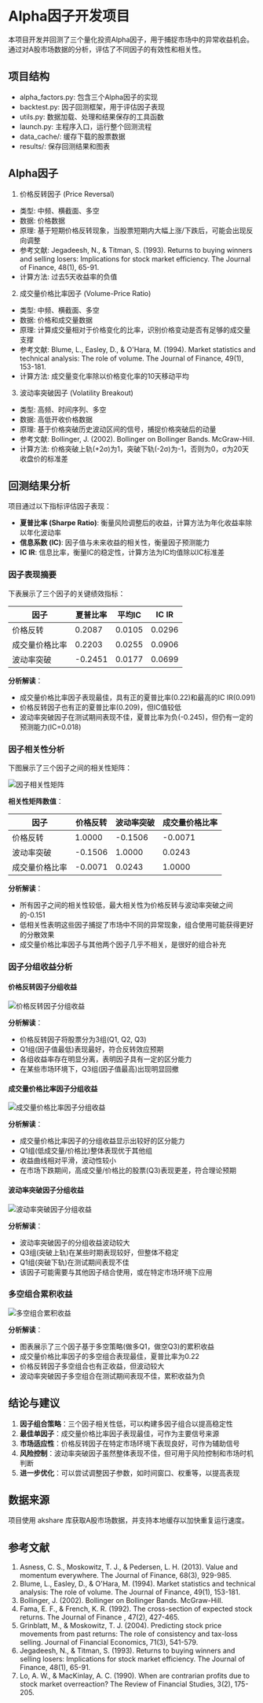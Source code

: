 # Alpha因子开发项目

本项目开发并回测了三个量化投资Alpha因子，用于捕捉市场中的异常收益机会。通过对A股市场数据的分析，评估了不同因子的有效性和相关性。

## 项目结构

- alpha_factors.py: 包含三个Alpha因子的实现
- backtest.py: 因子回测框架，用于评估因子表现
- utils.py: 数据加载、处理和结果保存的工具函数
- launch.py: 主程序入口，运行整个回测流程
- data_cache/: 缓存下载的股票数据
- results/: 保存回测结果和图表

## Alpha因子

1. 价格反转因子 (Price Reversal)
  - 类型: 中频、横截面、多空
  - 数据: 价格数据
  - 原理: 基于短期价格反转现象，当股票短期内大幅上涨/下跌后，可能会出现反向调整
  - 参考文献: Jegadeesh, N., & Titman, S. (1993). Returns to buying winners and selling losers: Implications for stock market efficiency. The Journal of Finance, 48(1), 65-91.
  - 计算方法: 过去5天收益率的负值

2. 成交量价格比率因子 (Volume-Price Ratio)
  - 类型: 中频、横截面、多空
  - 数据: 价格和成交量数据
  - 原理: 计算成交量相对于价格变化的比率，识别价格变动是否有足够的成交量支撑
  - 参考文献: Blume, L., Easley, D., & O'Hara, M. (1994). Market statistics and technical analysis: The role of volume. The Journal of Finance, 49(1), 153-181.
  - 计算方法: 成交量变化率除以价格变化率的10天移动平均

3. 波动率突破因子 (Volatility Breakout)
  - 类型: 高频、时间序列、多空
  - 数据: 高低开收价格数据
  - 原理: 基于价格突破历史波动区间的信号，捕捉价格突破后的动量
  - 参考文献: Bollinger, J. (2002). Bollinger on Bollinger Bands. McGraw-Hill.
  - 计算方法: 价格突破上轨(+2σ)为1，突破下轨(-2σ)为-1，否则为0，σ为20天收盘价的标准差

## 回测结果分析

项目通过以下指标评估因子表现：

- **夏普比率 (Sharpe Ratio)**: 衡量风险调整后的收益，计算方法为年化收益率除以年化波动率
- **信息系数 (IC)**: 因子值与未来收益的相关性，衡量因子预测能力
- **IC IR**: 信息比率，衡量IC的稳定性，计算方法为IC均值除以IC标准差

### 因子表现摘要

下表展示了三个因子的关键绩效指标：

| 因子             | 夏普比率   | 平均IC     | IC IR       |
|-----------------|-----------|------------|-------------|
| 价格反转         | 0.2087    | 0.0105     | 0.0296      |
| 成交量价格比率   | 0.2203    | 0.0255     | 0.0906      |
| 波动率突破       | -0.2451   | 0.0177     | 0.0699      |

**分析解读**：
- 成交量价格比率因子表现最佳，具有正的夏普比率(0.22)和最高的IC IR(0.091)
- 价格反转因子也有正的夏普比率(0.209)，但IC值较低
- 波动率突破因子在测试期间表现不佳，夏普比率为负(-0.245)，但仍有一定的预测能力(IC=0.018)

### 因子相关性分析

下图展示了三个因子之间的相关性矩阵：

![因子相关性矩阵](results/correlation_matrix.png)

**相关性矩阵数值**：

| 因子             | 价格反转   | 波动率突破  | 成交量价格比率 |
|-----------------|-----------|------------|--------------|
| 价格反转         | 1.0000    | -0.1506    | -0.0071      |
| 波动率突破       | -0.1506   | 1.0000     | 0.0243       |
| 成交量价格比率   | -0.0071   | 0.0243     | 1.0000       |

**分析解读**：
- 所有因子之间的相关性较低，最大相关性为价格反转与波动率突破之间的-0.151
- 低相关性表明这些因子捕捉了市场中不同的异常现象，组合使用可能获得更好的分散效果
- 成交量价格比率因子与其他两个因子几乎不相关，是很好的组合补充

### 因子分组收益分析

#### 价格反转因子分组收益

![价格反转因子分组收益](results/price_reversal_returns.png)

**分析解读**：
- 价格反转因子将股票分为3组(Q1, Q2, Q3)
- Q1组(因子值最低)表现最好，符合反转效应预期
- 各组收益率存在明显分离，表明因子具有一定的区分能力
- 在某些市场环境下，Q3组(因子值最高)出现明显回撤

#### 成交量价格比率因子分组收益

![成交量价格比率因子分组收益](results/volume_price_ratio_returns.png)

**分析解读**：
- 成交量价格比率因子的分组收益显示出较好的区分能力
- Q1组(低成交量/价格比)整体表现优于其他组
- 收益曲线相对平滑，波动性较小
- 在市场下跌期间，高成交量/价格比的股票(Q3)表现更差，符合理论预期

#### 波动率突破因子分组收益

![波动率突破因子分组收益](results/volatility_breakout_returns.png)

**分析解读**：
- 波动率突破因子的分组收益波动较大
- Q3组(突破上轨)在某些时期表现较好，但整体不稳定
- Q1组(突破下轨)在测试期间表现不佳
- 该因子可能需要与其他因子结合使用，或在特定市场环境下应用

### 多空组合累积收益

![多空组合累积收益](results/long_short_returns.png)

**分析解读**：
- 图表展示了三个因子基于多空策略(做多Q1，做空Q3)的累积收益
- 成交量价格比率因子的多空组合表现最佳，夏普比率为0.22
- 价格反转因子多空组合也有正收益，但波动较大
- 波动率突破因子多空组合在测试期间表现不佳，累积收益为负

## 结论与建议

1. **因子组合策略**：三个因子相关性低，可以构建多因子组合以提高稳定性
2. **最佳单因子**：成交量价格比率因子表现最佳，可作为主要信号来源
3. **市场适应性**：价格反转因子在特定市场环境下表现良好，可作为辅助信号
4. **风险控制**：波动率突破因子虽然整体表现不佳，但可用于风险控制和市场时机判断
5. **进一步优化**：可以尝试调整因子参数，如时间窗口、权重等，以提高表现

## 数据来源

项目使用 akshare 库获取A股市场数据，并支持本地缓存以加快重复运行速度。

## 参考文献

1. Asness, C. S., Moskowitz, T. J., & Pedersen, L. H. (2013). Value and momentum everywhere. The Journal of Finance, 68(3), 929-985.
2. Blume, L., Easley, D., & O'Hara, M. (1994). Market statistics and technical analysis: The role of volume. The Journal of Finance, 49(1), 153-181.
3. Bollinger, J. (2002). Bollinger on Bollinger Bands. McGraw-Hill.
4. Fama, E. F., & French, K. R. (1992). The cross-section of expected stock returns. The Journal of Finance , 47(2), 427-465.
5. Grinblatt, M., & Moskowitz, T. J. (2004). Predicting stock price movements from past returns: The role of consistency and tax-loss selling. Journal of Financial Economics, 71(3), 541-579.
6. Jegadeesh, N., & Titman, S. (1993). Returns to buying winners and selling losers: Implications for stock market efficiency. The Journal of Finance, 48(1), 65-91.
7. Lo, A. W., & MacKinlay, A. C. (1990). When are contrarian profits due to stock market overreaction? The Review of Financial Studies, 3(2), 175-205.





